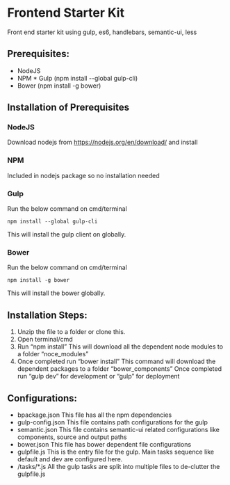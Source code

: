 # Frontend Starter Kit
Front end starter kit using gulp, es6, handlebars, semantic-ui, less

## Prerequisites:

* NodeJS
* NPM
* Gulp (npm install --global gulp-cli)
* Bower (npm install -g bower)

## Installation of Prerequisites
### NodeJS 
Download nodejs from https://nodejs.org/en/download/ and install 

### NPM 
Included in nodejs package so no installation needed

### Gulp 
Run the below command on cmd/terminal
```
npm install --global gulp-cli
```
This will install the gulp client on globally.

### Bower
Run the below command on cmd/terminal
```
npm install -g bower
```
This will install the bower globally.

## Installation Steps:
1. Unzip the file to a folder or clone this.
2. Open terminal/cmd
3. Run “npm install”
This will download all the dependent node modules to a folder “noce_modules”
4. Once completed run “bower install”
This command will download the dependent packages to a folder “bower_components”
Once completed run “gulp dev” for development or “gulp” for deployment

## Configurations:
* bpackage.json
This file has all the npm dependencies
* gulp-config.json
This file contains path configurations for the gulp
* semantic.json
This file contains semantic-ui related configurations like components, source and output paths
* bower.json
This file has bower dependent file configurations  
* gulpfile.js
This is the entry file for the gulp. Main tasks sequence like default and 
dev are configured here.
* /tasks/*.js
All the gulp tasks are split into multiple files to de-clutter the gulpfile.js 
